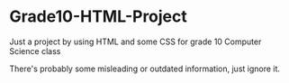 # Grade10-HTML-Project
Just a project by using HTML and some CSS for grade 10 Computer Science class

There's probably some misleading or outdated information, just ignore it.
